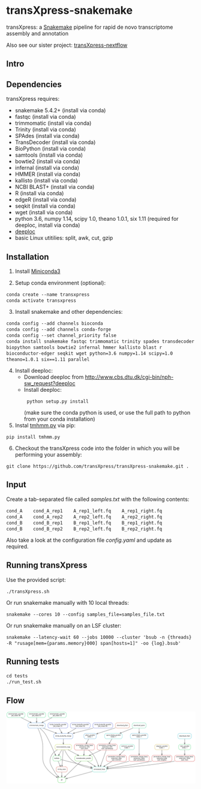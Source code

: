 # transXpress-snakemake
transXpress: a [Snakemake](https://snakemake.readthedocs.io/en/stable/) pipeline for rapid de novo transcriptome assembly and annotation

Also see our sister project: [transXpress-nextflow](https://github.com/transXpress/transXpress-nextflow)

## Intro

## Dependencies

transXpress requires:
* snakemake 5.4.2+ (install via conda)
* fastqc (install via conda)
* trimmomatic (install via conda)
* Trinity (install via conda)
* SPAdes (install via conda)
* TransDecoder (install via conda)
* BioPython (install via conda)
* samtools (install via conda)
* bowtie2 (install via conda)
* infernal (install via conda)
* HMMER (install via conda)
* kallisto (install via conda)
* NCBI BLAST+ (install via conda)
* R (install via conda)
* edgeR (install via conda)
* seqkit (install via conda)
* wget (install via conda)
* python 3.6, numpy 1.14, scipy 1.0, theano 1.0.1, six 1.11 (required for deeploc, install via conda)
* [deeploc](http://www.cbs.dtu.dk/cgi-bin/nph-sw_request?deeploc)
* basic Linux utitilies: split, awk, cut, gzip

## Installation

1. Install [Miniconda3](https://conda.io/en/latest/miniconda.html)

2. Setup conda environment (optional):
~~~~
conda create --name transxpress
conda activate transxpress
~~~~

3. Install snakemake and other dependencies:  
~~~~
conda config --add channels bioconda
conda config --add channels conda-forge
conda config --set channel_priority false
conda install snakemake fastqc trimmomatic trinity spades transdecoder biopython samtools bowtie2 infernal hmmer kallisto blast r bioconductor-edger seqkit wget python=3.6 numpy=1.14 scipy=1.0 theano=1.0.1 six==1.11 parallel
~~~~
4. Install deeploc:
      * Download deeploc from http://www.cbs.dtu.dk/cgi-bin/nph-sw_request?deeploc
      * Install deeploc: 
        ~~~~
         python setup.py install
        ~~~~
        (make sure the conda python is used, or use the full path to python from your conda installation)
5. Instal [tmhmm.py](https://github.com/dansondergaard/tmhmm.py) via pip:
~~~~
pip install tmhmm.py
~~~~

6. Checkout the transXpress code into the folder in which you will be performing your assembly:
~~~~
git clone https://github.com/transXpress/transXpress-snakemake.git .
~~~~

## Input

Create a tab-separated file called *samples.txt* with the following contents:
~~~
cond_A    cond_A_rep1    A_rep1_left.fq    A_rep1_right.fq
cond_A    cond_A_rep2    A_rep2_left.fq    A_rep2_right.fq
cond_B    cond_B_rep1    B_rep1_left.fq    B_rep1_right.fq
cond_B    cond_B_rep2    B_rep2_left.fq    B_rep2_right.fq
~~~

Also take a look at the configuration file *config.yaml* and update as required.

## Running transXpress

Use the provided script:
~~~~
./transXpress.sh
~~~~

Or run snakemake manually with 10 local threads:
~~~~
snakemake --cores 10 --config samples_file=samples_file.txt
~~~~

Or run snakemake manually on an LSF cluster:
~~~~
snakemake --latency-wait 60 --jobs 10000 --cluster 'bsub -n {threads} -R "rusage[mem={params.memory}000] span[hosts=1]" -oo {log}.bsub'
~~~~

## Running tests
~~~~
cd tests
./run_test.sh
~~~~


## Flow

![The directed acyclic execution DAG of transXpress-snakemake-trinity](./tests/dag.svg )
